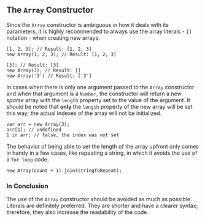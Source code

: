 ## The `Array` Constructor

Since the `Array` constructor is ambiguous in how it deals with its parameters,
it is highly recommended to always use the array literals - `[]` notation - 
when creating new arrays.

    [1, 2, 3]; // Result: [1, 2, 3]
    new Array(1, 2, 3); // Result: [1, 2, 3]

    [3]; // Result: [3]
    new Array(3); // Result: []
    new Array('3') // Result: ['3']

In cases when there is only one argument passed to the `Array` constructor
and when that argument is a `Number`, the constructor will return a new *sparse* 
array with the `length` property set to the value of the argument. It should be 
noted that **only** the `length` property of the new array will be set this way; 
the actual indexes of the array will not be initialized. 

    var arr = new Array(3);
    arr[1]; // undefined
    1 in arr; // false, the index was not set

The behavior of being able to set the length of the array upfront only comes in 
handy in a few cases, like repeating a string, in which it avoids the use of a 
`for loop` code.

    new Array(count + 1).join(stringToRepeat);

### In Conclusion

The use of the `Array` constructor should be avoided as much as possible. 
Literals are definitely preferred. They are shorter and have a clearer syntax; 
therefore, they also increase the readability of the code.

